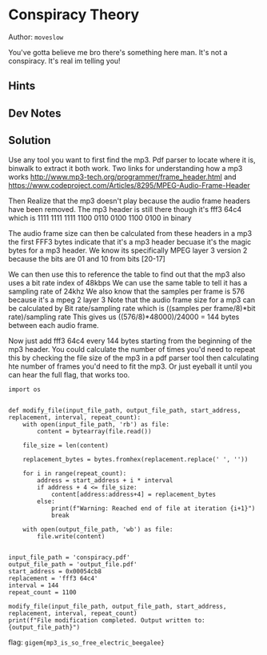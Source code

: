 # Conspiracy Theory

Author: `moveslow`

You've gotta believe me bro there's something here man. It's not a conspiracy. It's real im telling you!

## Hints

## Dev Notes

## Solution


Use any tool you want to first find the mp3. Pdf parser to locate where it is, binwalk to extract it both work.
Two links for understanding how a mp3 works http://www.mp3-tech.org/programmer/frame_header.html and https://www.codeproject.com/Articles/8295/MPEG-Audio-Frame-Header

Then Realize that the mp3 doesn't play because the audio frame headers have been removed.
The mp3 header is still there though it's fff3 64c4 which is 1111 1111 1111 1100 0110 0100 1100 0100 in binary 

The audio frame size can then be calculated from these headers 
in a mp3 the first FFF3 bytes indicate that it's a mp3 header becuase it's the magic bytes for a mp3 header.
We know its specifically MPEG layer 3 version 2 because the bits are 01 and 10 from bits [20-17]

We can then use this to reference the table to find out that the mp3 also uses a bit rate index of 48kbps
We can use the same table to tell it has a sampling rate of 24khz
We also know that the samples per frame is 576 because it's a mpeg 2 layer 3
Note that the audio frame size for a mp3 can be calculated by Bit rate/sampling rate which is ((samples per frame/8)*bit rate)/sampling rate
This gives us ((576/8)*48000)/24000 = 144 bytes between each audio frame. 

Now just add fff3 64c4 every 144 bytes starting from the beginning of the mp3 header. You could calculate the number of times you'd need to repeat this by checking the file size of the mp3
in a pdf parser tool then calculating hte number of frames you'd need to fit the mp3. Or just eyeball it until you can hear the full flag, that works too. 

```
import os


def modify_file(input_file_path, output_file_path, start_address, replacement, interval, repeat_count):
    with open(input_file_path, 'rb') as file:
        content = bytearray(file.read())

    file_size = len(content)

    replacement_bytes = bytes.fromhex(replacement.replace(' ', ''))

    for i in range(repeat_count):
        address = start_address + i * interval
        if address + 4 <= file_size:
            content[address:address+4] = replacement_bytes
        else:
            print(f"Warning: Reached end of file at iteration {i+1}")
            break

    with open(output_file_path, 'wb') as file:
        file.write(content)


input_file_path = 'conspiracy.pdf' 
output_file_path = 'output_file.pdf'  
start_address = 0x00054cb8 
replacement = 'fff3 64c4' 
interval = 144  
repeat_count = 1100 

modify_file(input_file_path, output_file_path, start_address, replacement, interval, repeat_count)
print(f"File modification completed. Output written to: {output_file_path}")
```

flag:
`gigem{mp3_is_so_free_electric_beegalee}`